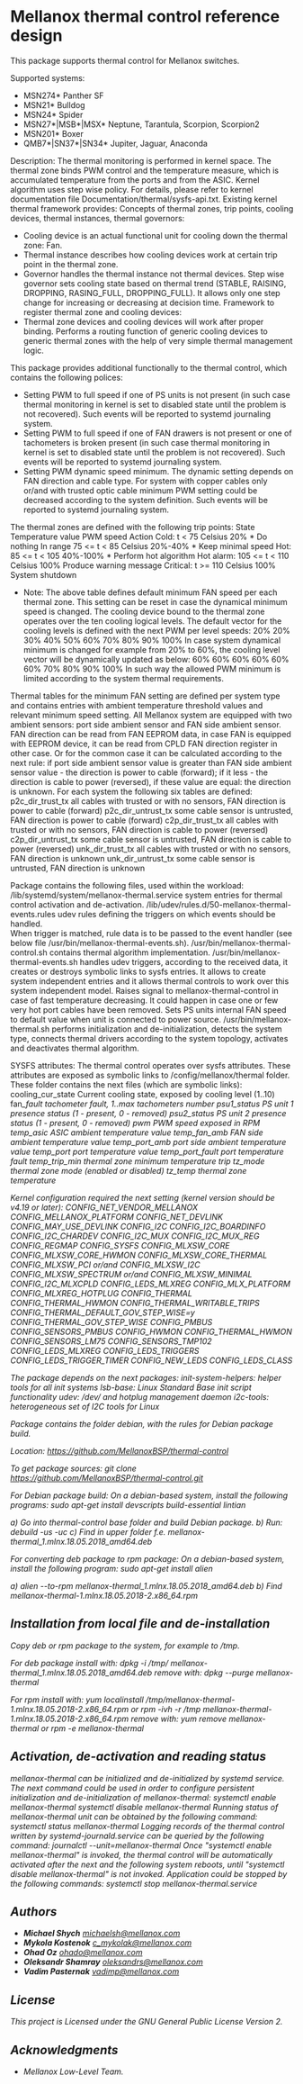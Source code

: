 # Mellanox thermal control reference design                 

This package supports thermal control for Mellanox switches.

Supported systems:

- MSN274* Panther SF
- MSN21* Bulldog    
- MSN24* Spider     
- MSN27*|MSB*|MSX* Neptune, Tarantula, Scorpion, Scorpion2
- MSN201* Boxer                                           
- QMB7*|SN37*|SN34* Jupiter, Jaguar, Anaconda

Description:
The thermal monitoring is performed in kernel space. The thermal zone binds PWM
control and the temperature measure, which is accumulated temperature from the
ports and from the ASIC. Kernel algorithm uses step wise policy. For details,
please refer to kernel documentation file Documentation/thermal/sysfs-api.txt.
Existing kernel thermal framework provides:
Concepts of thermal zones, trip points, cooling devices, thermal instances,
thermal governors:
 - Cooling device is an actual functional unit for cooling down the thermal
   zone: Fan.
 - Thermal instance describes how cooling devices work at certain trip point in
   the thermal zone.
 - Governor handles the thermal instance not thermal devices.
   Step wise governor sets cooling state based on thermal trend (STABLE, RAISING,
   DROPPING, RASING_FULL, DROPPING_FULL). It allows only one step change for
   increasing or decreasing at decision time.
Framework to register thermal zone and cooling devices:
  - Thermal zone devices and cooling devices will work after proper binding.
Performs a routing function of generic cooling devices to generic thermal zones
with the help of very simple thermal management logic.

This package provides additional functionally to the thermal control, which
contains the following polices:
- Setting PWM to full speed if one of PS units is not present (in such case
  thermal monitoring in kernel is set to disabled state until the problem is
  not recovered). Such events will be reported to systemd journaling system. 
- Setting PWM to full speed if one of FAN drawers is not present or one of
  tachometers is broken present (in such case thermal monitoring in kernel is
  set to disabled state until the problem is not recovered). Such events will
  be reported to systemd journaling system.
- Setting PWM dynamic speed minimum. The dynamic setting depends on FAN
  direction and cable type. For system with copper cables only or/and with
  trusted optic cable minimum PWM setting could be decreased according to the
  system definition. Such events will be reported to systemd journaling system.

The thermal zones are defined with the following trip points:
State		Temperature value	PWM speed	Action
Cold:		t < 75 Celsius		20% *		Do nothing
In range	75 <= t < 85 Celsius	20%-40% *	Keep minimal speed
Hot:		85 <= t < 105		40%-100% *	Perform hot algorithm
Hot alarm:	105 <= t < 110 Celsius	100%		Produce warning message
Critical: 	t >= 110 Celsius	100%		System shutdown

* Note:
The above table defines default minimum FAN speed per each thermal zone. This
setting can be reset in case the dynamical minimum speed is changed. The
cooling device bound to the thermal zone operates over the ten cooling logical
levels. The default vector for the cooling levels is defined with the next PWM
per level speeds:
20%	20%	30%	40%	50%	60%	70%	80%	90%	100%
In case system dynamical minimum is changed for example from 20% to 60%, the
cooling level vector will be dynamically updated as below:
60%	60%	60%	60%	60%	60%	70%	80%	90%	100%
In such way the allowed PWM minimum is limited according to the system thermal
requirements.

Thermal tables for the minimum FAN setting are defined per system type and
contains entries with ambient temperature threshold values and relevant minimum
speed setting. All Mellanox system are equipped with two ambient sensors:
port side ambient sensor and FAN side ambient sensor. FAN direction can
be read from FAN EEPROM data, in case FAN is equipped with EEPROM device,
it can be read from CPLD FAN direction register in other case. Or for the
common case it can be calculated according to the next rule:
if port side ambient sensor value is greater than FAN side ambient sensor
value - the direction is power to cable (forward); if it less - the direction
is cable to power (reversed), if these value are equal: the direction is
unknown. For each system the following six tables are defined:
p2c_dir_trust_tx	all cables with trusted or with no sensors, FAN
			direction is power to cable (forward)
p2c_dir_untrust_tx	some cable sensor is untrusted, FAN direction is
			power to cable (forward)
c2p_dir_trust_tx	all cables with trusted or with no sensors, FAN
			direction is cable to power (reversed)
c2p_dir_untrust_tx	some cable sensor is untrusted, FAN direction is
			cable to power (reversed)
unk_dir_trust_tx	all cables with trusted or with no sensors, FAN
			direction is unknown
unk_dir_untrust_tx	some cable sensor is untrusted, FAN direction is
			unknown

Package contains the following files, used within the workload:
/lib/systemd/system/mellanox-thermal.service
	system entries for thermal control activation and de-activation.
/lib/udev/rules.d/50-mellanox-thermal-events.rules
	udev rules defining the triggers on which events should be handled.  
	When trigger is matched, rule data is to be passed to the event handler
	(see below file /usr/bin/mellanox-thermal-events.sh).
/usr/bin/mellanox-thermal-control.sh
	contains thermal algorithm implementation.
/usr/bin/mellanox-thermal-events.sh
	handles udev triggers, according to the received data, it creates or
	destroys symbolic links to sysfs entries. It allows to create system
	independent entries and it allows thermal controls to work over this
	system independent model.
	Raises signal to mellanox-thermal-control in case of fast temperature
	decreasing. It could happen in case one or few very hot port cables
	have been removed.
	Sets PS units internal FAN speed to default value when unit is
	connected to power source.
/usr/bin/mellanox-thermal.sh
	performs initialization and de-initialization, detects the system type,
	connects thermal drivers according to the system topology, activates
	and deactivates thermal algorithm.

SYSFS attributes:
The thermal control operates over sysfs attributes. These attributes are
exposed as symbolic links to /config/mellanox/thermal folder. These folder
contains the next files (which are symbolic links):
cooling_cur_state	Current cooling state, exposed by cooling level (1..10)
fan<i>_fault		tachometer fault, <i> 1..max tachometers number
psu1_status		PS unit 1 presence status (1 - present, 0 - removed)
psu2_status		PS unit 2 presence status (1 - present, 0 - removed)
pwm			PWM speed exposed in RPM
temp_asic		ASIC ambient temperature value
temp_fan_amb		FAN side ambient temperature value
temp_port_amb		port side ambient temperature value
temp_port		port temperature value
temp_port_fault		port temperature fault
temp_trip_min		thermal zone minimum temperature trip
tz_mode			thermal zone mode (enabled or disabled)
tz_temp			thermal zone temperature

Kernel configuration required the next setting (kernel version should be v4.19
or later):
CONFIG_NET_VENDOR_MELLANOX
CONFIG_MELLANOX_PLATFORM
CONFIG_NET_DEVLINK
CONFIG_MAY_USE_DEVLINK
CONFIG_I2C
CONFIG_I2C_BOARDINFO
CONFIG_I2C_CHARDEV
CONFIG_I2C_MUX
CONFIG_I2C_MUX_REG
CONFIG_REGMAP
CONFIG_SYSFS
CONFIG_MLXSW_CORE
CONFIG_MLXSW_CORE_HWMON
CONFIG_MLXSW_CORE_THERMAL
CONFIG_MLXSW_PCI or/and CONFIG_MLXSW_I2C
CONFIG_MLXSW_SPECTRUM or/and CONFIG_MLXSW_MINIMAL
CONFIG_I2C_MLXCPLD
CONFIG_LEDS_MLXREG
CONFIG_MLX_PLATFORM
CONFIG_MLXREG_HOTPLUG
CONFIG_THERMAL
CONFIG_THERMAL_HWMON
CONFIG_THERMAL_WRITABLE_TRIPS
CONFIG_THERMAL_DEFAULT_GOV_STEP_WISE=y
CONFIG_THERMAL_GOV_STEP_WISE
CONFIG_PMBUS
CONFIG_SENSORS_PMBUS
CONFIG_HWMON
CONFIG_THERMAL_HWMON
CONFIG_SENSORS_LM75
CONFIG_SENSORS_TMP102
CONFIG_LEDS_MLXREG
CONFIG_LEDS_TRIGGERS
CONFIG_LEDS_TRIGGER_TIMER
CONFIG_NEW_LEDS
CONFIG_LEDS_CLASS

The package depends on the next packages:
init-system-helpers:	helper tools for all init systems
lsb-base:		Linux Standard Base init script functionality
udev:			/dev/ and hotplug management daemon
i2c-tools:		heterogeneous set of I2C tools for Linux

Package contains the folder debian, with the rules for Debian package build.

Location:
https://github.com/MellanoxBSP/thermal-control

To get package sources:
git clone https://github.com/MellanoxBSP/thermal-control.git

For Debian package build:
On a debian-based system, install the following programs:
sudo apt-get install devscripts build-essential lintian

a) Go into thermal-control base folder and build Debian package.
b) Run:
debuild -us -uc
c) Find in upper folder f.e. mellanox-thermal_1.mlnx.18.05.2018_amd64.deb

For converting deb package to rpm package:
On a debian-based system, install the following program:
sudo apt-get install alien

a) alien --to-rpm mellanox-thermal_1.mlnx.18.05.2018_amd64.deb
b) Find mellanox-thermal-1.mlnx.18.05.2018-2.x86_64.rpm

## Installation from local file and de-installation
Copy deb or rpm package to the system, for example to /tmp.

For deb package install with:
dpkg -i /tmp/ mellanox-thermal_1.mlnx.18.05.2018_amd64.deb
remove with:
dpkg --purge mellanox-thermal

For rpm install with:
yum localinstall /tmp/mellanox-thermal-1.mlnx.18.05.2018-2.x86_64.rpm
or
rpm -ivh -r /tmp mellanox-thermal-1.mlnx.18.05.2018-2.x86_64.rpm
remove with:
yum remove mellanox-thermal
or
rpm -e mellanox-thermal


## Activation, de-activation and reading status
mellanox-thermal can be initialized and de-initialized by systemd service.
The next command could be used in order to configure persistent initialization
and de-initialization of mellanox-thermal:
systemctl enable mellanox-thermal
systemctl disable mellanox-thermal
Running status of mellanox-thermal unit can be obtained by the following
command:
systemctl status mellanox-thermal
Logging records of the thermal control written by systemd-journald.service can
be queried by the following command:
journalctl --unit=mellanox-thermal
Once "systemctl enable mellanox-thermal" is invoked, the thermal control will
be automatically activated after the next and the following system reboots,
until "systemctl disable mellanox-thermal" is not invoked.
Application could be stopped by the following commands:
systemctl stop mellanox-thermal.service

## Authors

* **Michael Shych** <michaelsh@mellanox.com>
* **Mykola Kostenok** <c_mykolak@mellanox.com>
* **Ohad Oz** <ohado@mellanox.com>
* **Oleksandr Shamray** <oleksandrs@mellanox.com>
* **Vadim Pasternak** <vadimp@mellanox.com>

## License

This project is Licensed under the GNU General Public License Version 2.

## Acknowledgments

* Mellanox Low-Level Team.
